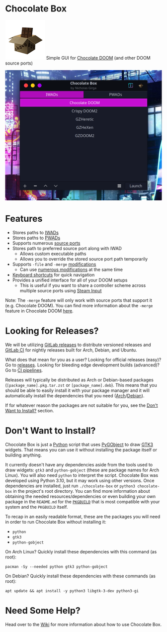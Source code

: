 # Chocolate Box
![logo](res/icon/icon_128.png) Simple GUI for [Chocolate DOOM](https://github.com/chocolate-doom/chocolate-doom) (and other DOOM source ports)

<img src=".screenshots/iwads-ui.png" width="512">


# Features
 - Stores paths to [IWADs](https://gitlab.com/nickgirga/chocolate-box/-/wikis/home#what-is-an-iwad-or-a-pwad)
 - Stores paths to [PWADs](https://gitlab.com/nickgirga/chocolate-box/-/wikis/home#what-is-an-iwad-or-a-pwad)
 - Supports numerous [source ports](https://gitlab.com/nickgirga/chocolate-box/-/wikis/home#what-is-a-source-port)
 - Stores path to preferred source port along with IWAD
   - Allows custom executable paths
   - Allows you to override the stored source port path temporarily
 - Supports `-file` and `-merge` [modifications](https://gitlab.com/nickgirga/chocolate-box/-/wikis/home#how-do-i-use-mods)
   - Can use [numerous modifications](https://gitlab.com/nickgirga/chocolate-box/-/wikis/home#enablingdisabling-pwads) at the same time
 - [Keyboard shortcuts](https://gitlab.com/nickgirga/chocolate-box/-/wikis/Keyboard-Shortcuts) for quick navigation
 - Provides a unified interface for all of your DOOM setups
   - This is useful if you want to share a controller scheme across multiple source ports using [Steam Input](https://partner.steamgames.com/doc/features/steam_controller/getting_started_for_players)


Note: The `-merge` feature will only work with source ports that support it (e.g. Chocolate DOOM). You can find more information about the `-merge` feature in Chocolate DOOM [here](https://github.com/chocolate-doom/chocolate-doom#playing-tcs).


# Looking for Releases?
We will be utilizing [GitLab releases](https://gitlab.com/nickgirga/chocolate-box/-/releases) to distribute versioned releases and [GitLab CI](https://gitlab.com/nickgirga/chocolate-box/-/pipelines) for nightly releases built for Arch, Debian, and Ubuntu.

What does that mean for you as a user? Looking for official releases (easy)? Go to [releases](https://gitlab.com/nickgirga/chocolate-box/-/releases). Looking for bleeding edge development builds (advanced)? Go to [CI pipelines](https://gitlab.com/nickgirga/chocolate-box/-/pipelines).

Releases will typically be distributed as Arch or Debian-based packages (`[package_name].pkg.tar.zst` or `[package_name].deb`). This means that you should be able to easily install it with your package manager and it will automatically install the dependencies that you need ([Arch](PKGBUILD/Arch#easy-how-do-i-use-it)/[Debian](PKGBUILD/Debian#easy-how-do-i-use-it)).

If for whatever reason the packages are not suitable for you, see the [Don't Want to Install?](#dont-want-to-install) section.


# Don't Want to Install?
Chocolate Box is just a [Python](https://www.python.org/) script that uses [PyGObject](https://pygobject.readthedocs.io/en/latest/) to draw [GTK3](https://www.gtk.org/) widgets. That means you can use it without installing the package itself or building anything.

It currently doesn't have any dependencies aside from the tools used to draw widgets: `gtk3` and `python-gobject` (these are package names for Arch Linux). You will also need `python` to interpret the script. Chocolate Box was developed using Python 3.10, but it may work using other versions. Once dependencies are installed, just run `./chocolate-box` or `python3 chocolate-box` in the project's root directory. You can find more information about obtaining the needed resources/dependencies or even building your own package in the `README.md` for the [`PKGBUILD`](PKGBUILD) that is most compatible with your system and the `PKGBUILD` itself.

To recap in an easily readable format, these are the packages you will need in order to run Chocolate Box without installing it:
 - `python`
 - `gtk3`
 - `python-gobject`

 On Arch Linux? Quickly install these dependencies with this command (as root):
 ```
pacman -Sy --needed python gtk3 python-gobject
 ```

On Debian? Quickly install these dependencies with these commands (as root):
```
apt update && apt install -y python3 libgtk-3-dev python3-gi
```


# Need Some Help?
Head over to the [Wiki](https://gitlab.com/nickgirga/chocolate-box/-/wikis/home) for more information about how to use Chocolate Box.

